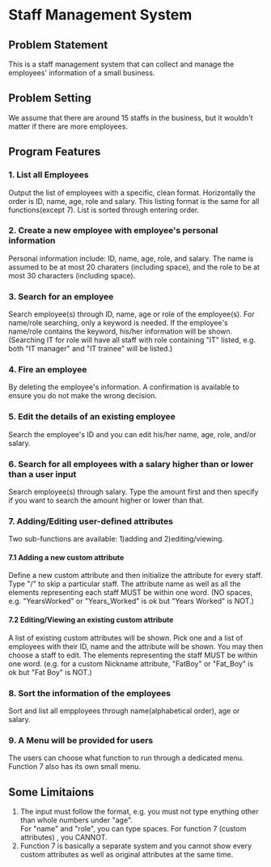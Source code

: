 # Staff Management System
## Problem Statement
This is a staff management system that can collect and manage the employees' information of a small business.
## Problem Setting
We assume that there are around 15 staffs in the business, but it wouldn't matter if there are more employees.
## Program Features
### 1. List all Employees
Output the list of employees with a specific, clean format. Horizontally the order is ID, name, age, role and salary.
This listing format is the same for all functions(except 7).
List is sorted through entering order.
### 2. Create a new employee with employee's personal information
Personal information include: ID, name, age, role, and salary. 
The name is assumed to be at most 20 charaters (including space), and the role to be at most 30 characters (including space).
### 3. Search for an employee
Search employee(s) through ID, name, age or role of the employee(s). 
For name/role searching, only a keyword is needed. If the employee's name/role contains the keyword, his/her information will be shown. (Searching IT for role will have all staff with role containing "IT" listed, e.g. both "IT manager" and "IT trainee" will be listed.)
### 4. Fire an employee
By deleting the employee's information. A confirmation is available to ensure you do not make the wrong decision.
### 5. Edit the details of an existing employee
Search the employee's ID and you can edit his/her name, age, role, and/or salary.
### 6. Search for all employees with a salary higher than or lower than a user input
Search employee(s) through salary. 
Type the amount first and then specify if you want to search the amount higher or lower than that. 
### 7. Adding/Editing user-defined attributes
Two sub-functions are available: 1)adding and 2)editing/viewing.
#### 7.1 Adding a new custom attribute
Define a new custom attribute and then initialize the attribute for every staff. Type "/" to skip a particular staff.
The attribute name as well as all the elements representing each staff MUST be within one word.
(NO spaces, e.g. "YearsWorked" or "Years_Worked" is ok but "Years Worked" is NOT.)
#### 7.2 Editing/Viewing an existing custom attribute
A list of existing custom attributes will be shown. Pick one and a list of employees with their ID, name and the attribute will be shown.
You may then choose a staff to edit. The elements representing the staff MUST be within one word.
(e.g. for a custom Nickname attribute, "FatBoy" or "Fat_Boy" is ok but "Fat Boy" is NOT.)
### 8. Sort the information of the employees
Sort and list all empployees through name(alphabetical order), age or salary.
### 9. A Menu will be provided for users
The users can choose what function to run through a dedicated menu. Function 7 also has its own small menu.
## Some Limitaions
1. The input must follow the format, e.g. you must not type enything other than whole numbers under "age".<br />For "name" and "role", you can type spaces. For function 7 (custom attributes) , you CANNOT.
2. Function 7 is basically a separate system and you cannot show every custom attributes as well as original attributes at the same time.
